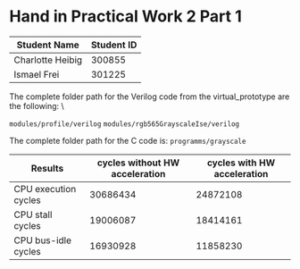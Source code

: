# Hand in Practical Work 2 Part 1

| Student Name     | Student ID |
|------------------|------------|
| Charlotte Heibig | 300855     |
| Ismael Frei      | 301225     |

The complete folder path for the Verilog code from the virtual_prototype are the following: \

`modules/profile/verilog`
`modules/rgb565GrayscaleIse/verilog`

The complete folder path for the C code is:
`programms/grayscale`

Results | cycles without HW acceleration | cycles with HW acceleration | 
--- | --- | ---
CPU execution cycles | 30686434 | 24872108
CPU stall cycles | 19006087 | 18414161
CPU bus-idle cycles | 16930928 | 11858230
